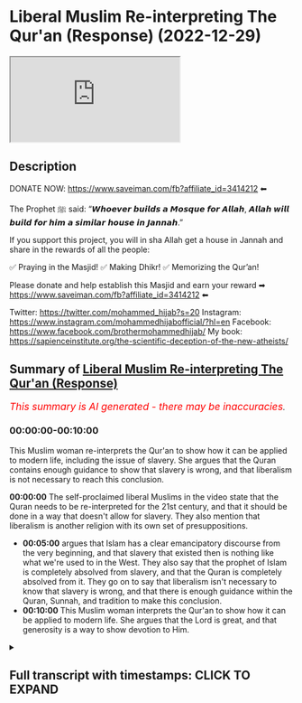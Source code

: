 # Liberal Muslim Re-interpreting The Qur'an (Response) (2022-12-29)

<iframe loading='lazy' allow='autoplay' src='https://www.youtube.com/embed/UwkiCC-gaVw'></iframe>

## Description

DONATE NOW: https://www.saveiman.com/fb?affiliate_id=3414212 ⬅

The Prophet ﷺ said: “𝙒𝙝𝙤𝙚𝙫𝙚𝙧 𝙗𝙪𝙞𝙡𝙙𝙨 𝙖 𝙈𝙤𝙨𝙦𝙪𝙚 𝙛𝙤𝙧 𝘼𝙡𝙡𝙖𝙝, 𝘼𝙡𝙡𝙖𝙝 𝙬𝙞𝙡𝙡 𝙗𝙪𝙞𝙡𝙙 𝙛𝙤𝙧 𝙝𝙞𝙢 𝙖 𝙨𝙞𝙢𝙞𝙡𝙖𝙧 𝙝𝙤𝙪𝙨𝙚 𝙞𝙣 𝙅𝙖𝙣𝙣𝙖𝙝.”

If you support this project, you will in sha Allah get a house in Jannah and share in the rewards of all the people:

✅ Praying in the Masjid!
✅ Making Dhikr!
✅ Memorizing the Qur’an!

Please donate and help establish this Masjid and earn your reward ➡ https://www.saveiman.com/fb?affiliate_id=3414212 ⬅

Twitter: https://twitter.com/mohammed_hijab?s=20
Instagram: https://www.instagram.com/mohammedhijabofficial/?hl=en
Facebook: https://www.facebook.com/brothermohammedhijab/
My book: https://sapienceinstitute.org/the-scientific-deception-of-the-new-atheists/

## Summary of [Liberal Muslim Re-interpreting The Qur'an (Response)](https://www.youtube.com/watch?v=UwkiCC-gaVw)


*<span style="color:red; font-size:125%">This summary is AI generated - there may be inaccuracies</span>. [](/)*

### <a onclick="modifyYTiframeseektime('0')">00:00:00-00:10:00</a>

This Muslim woman re-interprets the Qur'an to show how it can be applied to modern life, including the issue of slavery. She argues that the Quran contains enough guidance to show that slavery is wrong, and that liberalism is not necessary to reach this conclusion.

**<a onclick="modifyYTiframeseektime('0')">00:00:00</a>** The self-proclaimed liberal Muslims in the video state that the Quran needs to be re-interpreted for the 21st century, and that it should be done in a way that doesn't allow for slavery. They also mention that liberalism is another religion with its own set of presuppositions.
* **<a onclick="modifyYTiframeseektime('300')">00:05:00</a>** argues that Islam has a clear emancipatory discourse from the very beginning, and that slavery that existed then is nothing like what we're used to in the West. They also say that the prophet of Islam is completely absolved from slavery, and that the Quran is completely absolved from it. They go on to say that liberalism isn't necessary to know that slavery is wrong, and that there is enough guidance within the Quran, Sunnah, and tradition to make this conclusion.
* **<a onclick="modifyYTiframeseektime('600')">00:10:00</a>** This Muslim woman interprets the Qur'an to show how it can be applied to modern life. She argues that the Lord is great, and that generosity is a way to show devotion to Him.

<details><summary><h2>Full transcript with timestamps: CLICK TO EXPAND</h2></summary>

<a onclick="modifyYTiframeseektime('2')">0:00:02</a> whoever builds a mosque for Allah Allah  
<a onclick="modifyYTiframeseektime('5')">0:00:05</a> will build for him a Sim at the house in  
<a onclick="modifyYTiframeseektime('7')">0:00:07</a> Jannah  
<a onclick="modifyYTiframeseektime('9')">0:00:09</a> and we know the great reward that will  
<a onclick="modifyYTiframeseektime('11')">0:00:11</a> not only be gained but rather will fill  
<a onclick="modifyYTiframeseektime('14')">0:00:14</a> your grave after your death  
<a onclick="modifyYTiframeseektime('16')">0:00:16</a> whenever someone prays there whenever  
<a onclick="modifyYTiframeseektime('18')">0:00:18</a> someone gives shahada in the Masjid  
<a onclick="modifyYTiframeseektime('21')">0:00:21</a> whenever someone learns something in the  
<a onclick="modifyYTiframeseektime('23')">0:00:23</a> Masjid yes that will be something that  
<a onclick="modifyYTiframeseektime('26')">0:00:26</a> you'll have on your scale  
<a onclick="modifyYTiframeseektime('28')">0:00:28</a> [Music]  
<a onclick="modifyYTiframeseektime('30')">0:00:30</a> thank you  
<a onclick="modifyYTiframeseektime('35')">0:00:35</a> how are you guys doing I came across a  
<a onclick="modifyYTiframeseektime('38')">0:00:38</a> video of some self-proclaimed liberal  
<a onclick="modifyYTiframeseektime('40')">0:00:40</a> Muslims talking about reinterpretation  
<a onclick="modifyYTiframeseektime('42')">0:00:42</a> of the Quran let's take a look at this  
<a onclick="modifyYTiframeseektime('44')">0:00:44</a> clip and come back and comment on this  
<a onclick="modifyYTiframeseektime('46')">0:00:46</a> clip the Quran must be re-interpreted  
<a onclick="modifyYTiframeseektime('49')">0:00:49</a> for the 21st century you always need to  
<a onclick="modifyYTiframeseektime('51')">0:00:51</a> reinterpret the Quran um whoever is  
<a onclick="modifyYTiframeseektime('53')">0:00:53</a> looking at the Quran whoever is reading  
<a onclick="modifyYTiframeseektime('55')">0:00:55</a> it needs to interpret it needs to  
<a onclick="modifyYTiframeseektime('57')">0:00:57</a> understand what Allah is telling that  
<a onclick="modifyYTiframeseektime('59')">0:00:59</a> person all the information everything  
<a onclick="modifyYTiframeseektime('60')">0:01:00</a> that we're learning is about getting us  
<a onclick="modifyYTiframeseektime('62')">0:01:02</a> closer to a just future and in the time  
<a onclick="modifyYTiframeseektime('65')">0:01:05</a> of the Prophet slavery was well and  
<a onclick="modifyYTiframeseektime('67')">0:01:07</a> Alive the Quran never outright abolished  
<a onclick="modifyYTiframeseektime('70')">0:01:10</a> slavery but people through their  
<a onclick="modifyYTiframeseektime('72')">0:01:12</a> interpretation decided that the Quran is  
<a onclick="modifyYTiframeseektime('74')">0:01:14</a> leading us to a future where slavery  
<a onclick="modifyYTiframeseektime('77')">0:01:17</a> shouldn't be allowed because it's unjust  
<a onclick="modifyYTiframeseektime('78')">0:01:18</a> yeah I agree I think the chronic attacks  
<a onclick="modifyYTiframeseektime('81')">0:01:21</a> is a holy text that should never be  
<a onclick="modifyYTiframeseektime('83')">0:01:23</a> changed or obviously written like that's  
<a onclick="modifyYTiframeseektime('84')">0:01:24</a> that's off the table but I think  
<a onclick="modifyYTiframeseektime('87')">0:01:27</a> interpretation kind of we talked about  
<a onclick="modifyYTiframeseektime('88')">0:01:28</a> the whole time matters but I've  
<a onclick="modifyYTiframeseektime('89')">0:01:29</a> consulted with different like mosque  
<a onclick="modifyYTiframeseektime('91')">0:01:31</a> leaders different people who actually  
<a onclick="modifyYTiframeseektime('92')">0:01:32</a> study Islam and not once it was like a  
<a onclick="modifyYTiframeseektime('95')">0:01:35</a> big overlap because they have their own  
<a onclick="modifyYTiframeseektime('96')">0:01:36</a> interpretation what the Quran is into  
<a onclick="modifyYTiframeseektime('98')">0:01:38</a> the modern world so I just think in  
<a onclick="modifyYTiframeseektime('100')">0:01:40</a> general there definitely should be a  
<a onclick="modifyYTiframeseektime('101')">0:01:41</a> more modern interpretation I think  
<a onclick="modifyYTiframeseektime('103')">0:01:43</a> what's going on here quite frankly is  
<a onclick="modifyYTiframeseektime('104')">0:01:44</a> that and this is the case with a lot of  
<a onclick="modifyYTiframeseektime('106')">0:01:46</a> Muslims in the west that they feel  
<a onclick="modifyYTiframeseektime('108')">0:01:48</a> pressured and maybe understandably so  
<a onclick="modifyYTiframeseektime('111')">0:01:51</a> because we're living in an age where the  
<a onclick="modifyYTiframeseektime('114')">0:01:54</a> dominant ethic of the world is the  
<a onclick="modifyYTiframeseektime('116')">0:01:56</a> liberal ethics not of the world I should  
<a onclick="modifyYTiframeseektime('118')">0:01:58</a> say I'm really the Western World and  
<a onclick="modifyYTiframeseektime('120')">0:02:00</a> being positioned in the western world as  
<a onclick="modifyYTiframeseektime('122')">0:02:02</a> Muslims is very difficult to escape the  
<a onclick="modifyYTiframeseektime('125')">0:02:05</a> claws of this ideology however what I  
<a onclick="modifyYTiframeseektime('127')">0:02:07</a> will say is this in fact  
<a onclick="modifyYTiframeseektime('131')">0:02:11</a> um really and truly you have to look at  
<a onclick="modifyYTiframeseektime('132')">0:02:12</a> liberalism as another religion it's  
<a onclick="modifyYTiframeseektime('134')">0:02:14</a> another religion in so much as it's a  
<a onclick="modifyYTiframeseektime('136')">0:02:16</a> transcendental idea with a set of  
<a onclick="modifyYTiframeseektime('139')">0:02:19</a> presuppositions which form their own  
<a onclick="modifyYTiframeseektime('142')">0:02:22</a> kind of morality and this in fact uh is  
<a onclick="modifyYTiframeseektime('145')">0:02:25</a> how some people like Charles Taylor and  
<a onclick="modifyYTiframeseektime('148')">0:02:28</a> other sociologists Define religion  
<a onclick="modifyYTiframeseektime('150')">0:02:30</a> itself  
<a onclick="modifyYTiframeseektime('152')">0:02:32</a> the example they gave though on the in  
<a onclick="modifyYTiframeseektime('153')">0:02:33</a> the video is not something which is as  
<a onclick="modifyYTiframeseektime('156')">0:02:36</a> controversial as one may think  
<a onclick="modifyYTiframeseektime('158')">0:02:38</a> it would be for example uh in the the  
<a onclick="modifyYTiframeseektime('161')">0:02:41</a> issue of slavery anyway Islamic slavery  
<a onclick="modifyYTiframeseektime('165')">0:02:45</a> which has nothing to do with the kind of  
<a onclick="modifyYTiframeseektime('168')">0:02:48</a> atrocious uh race-based transatlantic  
<a onclick="modifyYTiframeseektime('172')">0:02:52</a> slavery abuse that the Western white man  
<a onclick="modifyYTiframeseektime('176')">0:02:56</a> conducted for 400 years or older than  
<a onclick="modifyYTiframeseektime('178')">0:02:58</a> that in the transatlantic region not  
<a onclick="modifyYTiframeseektime('181')">0:03:01</a> we've got nothing to do with that so I  
<a onclick="modifyYTiframeseektime('183')">0:03:03</a> think first and foremost saying that  
<a onclick="modifyYTiframeseektime('184')">0:03:04</a> well the Quran allowed it but it didn't  
<a onclick="modifyYTiframeseektime('186')">0:03:06</a> allow that kind of slavery and that  
<a onclick="modifyYTiframeseektime('188')">0:03:08</a> needs to be very very clear because  
<a onclick="modifyYTiframeseektime('190')">0:03:10</a> quite frankly in the imagination of the  
<a onclick="modifyYTiframeseektime('192')">0:03:12</a> westerners this is when someone's a  
<a onclick="modifyYTiframeseektime('194')">0:03:14</a> slavery you imagine an innocent black  
<a onclick="modifyYTiframeseektime('196')">0:03:16</a> man being whipped or lynched or hurt and  
<a onclick="modifyYTiframeseektime('200')">0:03:20</a> racially abused now Islam does not and  
<a onclick="modifyYTiframeseektime('202')">0:03:22</a> has never allowed that kind of slavery  
<a onclick="modifyYTiframeseektime('205')">0:03:25</a> in fact there is a specific kind of  
<a onclick="modifyYTiframeseektime('208')">0:03:28</a> slavery which only we would say we are  
<a onclick="modifyYTiframeseektime('211')">0:03:31</a> allowed to have with Allah which is the  
<a onclick="modifyYTiframeseektime('214')">0:03:34</a> ultimate and unconditional obedience for  
<a onclick="modifyYTiframeseektime('217')">0:03:37</a> the prophet sallallahu alaihi told us  
<a onclick="modifyYTiframeseektime('222')">0:03:42</a> there is no obedience to the creation in  
<a onclick="modifyYTiframeseektime('225')">0:03:45</a> the Disobedience to the Creator so this  
<a onclick="modifyYTiframeseektime('228')">0:03:48</a> ultimate kind of slavery only exists  
<a onclick="modifyYTiframeseektime('231')">0:03:51</a> with Allah  
<a onclick="modifyYTiframeseektime('232')">0:03:52</a> with God Almighty as for indentured  
<a onclick="modifyYTiframeseektime('235')">0:03:55</a> servitude or selling and buying of  
<a onclick="modifyYTiframeseektime('237')">0:03:57</a> course this existed at the time of the  
<a onclick="modifyYTiframeseektime('239')">0:03:59</a> prophet and they're right to mention  
<a onclick="modifyYTiframeseektime('240')">0:04:00</a> that this was not something which was  
<a onclick="modifyYTiframeseektime('242')">0:04:02</a> abolished outright however well soles or  
<a onclick="modifyYTiframeseektime('245')">0:04:05</a> people who are Jewish Prudential experts  
<a onclick="modifyYTiframeseektime('247')">0:04:07</a> even before the formulation of  
<a onclick="modifyYTiframeseektime('249')">0:04:09</a> liberalism itself as a religion as an  
<a onclick="modifyYTiframeseektime('252')">0:04:12</a> ideology as a political ideology a  
<a onclick="modifyYTiframeseektime('254')">0:04:14</a> political philosophy  
<a onclick="modifyYTiframeseektime('257')">0:04:17</a> they made the same point as these  
<a onclick="modifyYTiframeseektime('259')">0:04:19</a> liberal Muslims are making which are  
<a onclick="modifyYTiframeseektime('261')">0:04:21</a> which is effectively that Islam is  
<a onclick="modifyYTiframeseektime('265')">0:04:25</a> attempting to move in the direction of  
<a onclick="modifyYTiframeseektime('267')">0:04:27</a> the abolition of slavery and of course  
<a onclick="modifyYTiframeseektime('269')">0:04:29</a> one of the eight categories of zakat is  
<a onclick="modifyYTiframeseektime('272')">0:04:32</a> for the freeing of slavery as is  
<a onclick="modifyYTiframeseektime('275')">0:04:35</a> mentioned  
<a onclick="modifyYTiframeseektime('278')">0:04:38</a> it's not the place or time to speak  
<a onclick="modifyYTiframeseektime('280')">0:04:40</a> about slavery here in great depth but  
<a onclick="modifyYTiframeseektime('282')">0:04:42</a> the point is the point they were making  
<a onclick="modifyYTiframeseektime('284')">0:04:44</a> was not specific or it's not um you  
<a onclick="modifyYTiframeseektime('287')">0:04:47</a> don't require to reinterpret the Quran  
<a onclick="modifyYTiframeseektime('289')">0:04:49</a> through liberalism in order to make this  
<a onclick="modifyYTiframeseektime('291')">0:04:51</a> point you could make the same point  
<a onclick="modifyYTiframeseektime('293')">0:04:53</a> which is that Islam effectively has an  
<a onclick="modifyYTiframeseektime('297')">0:04:57</a> emancipatory discourse as we would know  
<a onclick="modifyYTiframeseektime('300')">0:05:00</a> already if you read the total ballad and  
<a onclick="modifyYTiframeseektime('301')">0:05:01</a> just are memos of the people in chapter  
<a onclick="modifyYTiframeseektime('303')">0:05:03</a> 91 and what I have memorized this  
<a onclick="modifyYTiframeseektime('305')">0:05:05</a> chapter young people in the Muslim World  
<a onclick="modifyYTiframeseektime('308')">0:05:08</a> um  
<a onclick="modifyYTiframeseektime('310')">0:05:10</a> is the good way freeing slaves is the  
<a onclick="modifyYTiframeseektime('313')">0:05:13</a> good way so in other words if one is  
<a onclick="modifyYTiframeseektime('316')">0:05:16</a> saying that because this seems to be the  
<a onclick="modifyYTiframeseektime('318')">0:05:18</a> thrust of the argument that in order for  
<a onclick="modifyYTiframeseektime('320')">0:05:20</a> us to do away with slavery we have to  
<a onclick="modifyYTiframeseektime('321')">0:05:21</a> embrace a new morality no because quite  
<a onclick="modifyYTiframeseektime('324')">0:05:24</a> frankly the Islamic or the quranic  
<a onclick="modifyYTiframeseektime('326')">0:05:26</a> message from the very beginning had a  
<a onclick="modifyYTiframeseektime('328')">0:05:28</a> very clear emancipatory discourse the  
<a onclick="modifyYTiframeseektime('331')">0:05:31</a> kind of so-called slavery that existed  
<a onclick="modifyYTiframeseektime('333')">0:05:33</a> then is nothing like what we're what  
<a onclick="modifyYTiframeseektime('335')">0:05:35</a> we're used to or you know in the West an  
<a onclick="modifyYTiframeseektime('338')">0:05:38</a> imagination or with racial slavery or  
<a onclick="modifyYTiframeseektime('341')">0:05:41</a> racism in general which is completely  
<a onclick="modifyYTiframeseektime('343')">0:05:43</a> outlawed in Islam you see because Islam  
<a onclick="modifyYTiframeseektime('347')">0:05:47</a> is the only ancient religion  
<a onclick="modifyYTiframeseektime('349')">0:05:49</a> that I know of which clearly  
<a onclick="modifyYTiframeseektime('353')">0:05:53</a> Outlaws racism  
<a onclick="modifyYTiframeseektime('354')">0:05:54</a> it's not in the Old Testament there's  
<a onclick="modifyYTiframeseektime('356')">0:05:56</a> not one verse in the Old Testament or in  
<a onclick="modifyYTiframeseektime('359')">0:05:59</a> the talmud or anything like that which  
<a onclick="modifyYTiframeseektime('361')">0:06:01</a> Outlaws racism effect to the contrary  
<a onclick="modifyYTiframeseektime('363')">0:06:03</a> there is you know this preferential  
<a onclick="modifyYTiframeseektime('366')">0:06:06</a> treatment that we're getting from the  
<a onclick="modifyYTiframeseektime('367')">0:06:07</a> tribe of Israel who God had to repent to  
<a onclick="modifyYTiframeseektime('370')">0:06:10</a> and lost to a wrestling match to the one  
<a onclick="modifyYTiframeseektime('372')">0:06:12</a> of the protagonists of and so on  
<a onclick="modifyYTiframeseektime('374')">0:06:14</a> Jacob no Islam as the the prophet told  
<a onclick="modifyYTiframeseektime('379')">0:06:19</a> us there is no superiority over a black  
<a onclick="modifyYTiframeseektime('382')">0:06:22</a> man over a white man or a white man or a  
<a onclick="modifyYTiframeseektime('383')">0:06:23</a> black man or an arable for a non-arab or  
<a onclick="modifyYTiframeseektime('385')">0:06:25</a> non-arable and Arab so I think it's very  
<a onclick="modifyYTiframeseektime('387')">0:06:27</a> important to make these points clear the  
<a onclick="modifyYTiframeseektime('389')">0:06:29</a> kind of slavery that people are talking  
<a onclick="modifyYTiframeseektime('391')">0:06:31</a> about which is morally uh totally  
<a onclick="modifyYTiframeseektime('394')">0:06:34</a> unacceptable is something that Islam had  
<a onclick="modifyYTiframeseektime('397')">0:06:37</a> nothing to do with in any time and the  
<a onclick="modifyYTiframeseektime('399')">0:06:39</a> prophet of Islam is completely absolved  
<a onclick="modifyYTiframeseektime('401')">0:06:41</a> from and the Quran is completely  
<a onclick="modifyYTiframeseektime('403')">0:06:43</a> absolved from we don't need the white  
<a onclick="modifyYTiframeseektime('406')">0:06:46</a> man who himself himself the white man  
<a onclick="modifyYTiframeseektime('409')">0:06:49</a> the liberal white man I'm not talking  
<a onclick="modifyYTiframeseektime('411')">0:06:51</a> about the color of your skin because  
<a onclick="modifyYTiframeseektime('413')">0:06:53</a> I've just said we don't believe in  
<a onclick="modifyYTiframeseektime('414')">0:06:54</a> racism we're talking about the  
<a onclick="modifyYTiframeseektime('416')">0:06:56</a> archetypal liberal white man  
<a onclick="modifyYTiframeseektime('418')">0:06:58</a> yes we don't need him to tell us what  
<a onclick="modifyYTiframeseektime('420')">0:07:00</a> morality is we don't need liberalism to  
<a onclick="modifyYTiframeseektime('422')">0:07:02</a> tell us that in fact we need you oh  
<a onclick="modifyYTiframeseektime('425')">0:07:05</a> liberalism you know torch bearers of  
<a onclick="modifyYTiframeseektime('428')">0:07:08</a> liberalism in order to know that slavery  
<a onclick="modifyYTiframeseektime('430')">0:07:10</a> is wrong because quite frankly slavery  
<a onclick="modifyYTiframeseektime('432')">0:07:12</a> coexisted with liberalism  
<a onclick="modifyYTiframeseektime('435')">0:07:15</a> think about when in America as a country  
<a onclick="modifyYTiframeseektime('437')">0:07:17</a> I think that woman was talking from when  
<a onclick="modifyYTiframeseektime('440')">0:07:20</a> it was outlawed as a constitutional  
<a onclick="modifyYTiframeseektime('442')">0:07:22</a> amendment I think the 13th Amendment in  
<a onclick="modifyYTiframeseektime('444')">0:07:24</a> America was in 1861 to 1865 when the  
<a onclick="modifyYTiframeseektime('447')">0:07:27</a> Civil War happened and as a result of it  
<a onclick="modifyYTiframeseektime('450')">0:07:30</a> slavery was outlawed but we know that  
<a onclick="modifyYTiframeseektime('452')">0:07:32</a> the founding fathers of America were  
<a onclick="modifyYTiframeseektime('454')">0:07:34</a> really  
<a onclick="modifyYTiframeseektime('455')">0:07:35</a> some of the main figures of liberalism  
<a onclick="modifyYTiframeseektime('457')">0:07:37</a> and all of them if not had slaves  
<a onclick="modifyYTiframeseektime('459')">0:07:39</a> themselves allowed it to happen  
<a onclick="modifyYTiframeseektime('462')">0:07:42</a> as you many of you will know that so  
<a onclick="modifyYTiframeseektime('465')">0:07:45</a> there's nothing intrinsic about  
<a onclick="modifyYTiframeseektime('466')">0:07:46</a> liberalism as an ideology  
<a onclick="modifyYTiframeseektime('469')">0:07:49</a> which for example to use this uh slavery  
<a onclick="modifyYTiframeseektime('472')">0:07:52</a> example that they gave without law or  
<a onclick="modifyYTiframeseektime('474')">0:07:54</a> without even Outlaw racism we know that  
<a onclick="modifyYTiframeseektime('477')">0:07:57</a> racism was something which existed uh in  
<a onclick="modifyYTiframeseektime('480')">0:08:00</a> fact justification was given uh Colonial  
<a onclick="modifyYTiframeseektime('484')">0:08:04</a> justification for racism even scientific  
<a onclick="modifyYTiframeseektime('486')">0:08:06</a> type Colonial justification so  
<a onclick="modifyYTiframeseektime('489')">0:08:09</a> this is a non-starter you have given us  
<a onclick="modifyYTiframeseektime('491')">0:08:11</a> no reason to switch Paradigm you've  
<a onclick="modifyYTiframeseektime('494')">0:08:14</a> given us no reason to go to liberalism  
<a onclick="modifyYTiframeseektime('496')">0:08:16</a> you have given us even your example was  
<a onclick="modifyYTiframeseektime('498')">0:08:18</a> a false example and unfortunately  
<a onclick="modifyYTiframeseektime('501')">0:08:21</a> unfortunately this is the pressure that  
<a onclick="modifyYTiframeseektime('505')">0:08:25</a> some people  
<a onclick="modifyYTiframeseektime('506')">0:08:26</a> you know have you know quite frankly in  
<a onclick="modifyYTiframeseektime('509')">0:08:29</a> the Muslim world have to go through but  
<a onclick="modifyYTiframeseektime('510')">0:08:30</a> because they came across very humbly I  
<a onclick="modifyYTiframeseektime('512')">0:08:32</a> don't want to put these people off I'll  
<a onclick="modifyYTiframeseektime('514')">0:08:34</a> say to this this lady young lady and to  
<a onclick="modifyYTiframeseektime('516')">0:08:36</a> the man uh  
<a onclick="modifyYTiframeseektime('518')">0:08:38</a> I'm saying to come back to  
<a onclick="modifyYTiframeseektime('520')">0:08:40</a> traditionalism come back to Quran come  
<a onclick="modifyYTiframeseektime('522')">0:08:42</a> back to the Sunnah come back to the  
<a onclick="modifyYTiframeseektime('523')">0:08:43</a> acquire of the salaf of the sayings of  
<a onclick="modifyYTiframeseektime('526')">0:08:46</a> the people of old come back to the  
<a onclick="modifyYTiframeseektime('528')">0:08:48</a> tradition come back because our  
<a onclick="modifyYTiframeseektime('529')">0:08:49</a> tradition as is not as rigid as you  
<a onclick="modifyYTiframeseektime('532')">0:08:52</a> think it is even the traditional  
<a onclick="modifyYTiframeseektime('534')">0:08:54</a> understanding of Islam is not as rigid  
<a onclick="modifyYTiframeseektime('536')">0:08:56</a> as you think it is I mentioned very  
<a onclick="modifyYTiframeseektime('538')">0:08:58</a> famously he said  
<a onclick="modifyYTiframeseektime('542')">0:09:02</a> if the situation gets very constrained  
<a onclick="modifyYTiframeseektime('546')">0:09:06</a> then the Sharia becomes very flexible  
<a onclick="modifyYTiframeseektime('551')">0:09:11</a> the opposite is true  
<a onclick="modifyYTiframeseektime('553')">0:09:13</a> when the situation becomes very flexible  
<a onclick="modifyYTiframeseektime('555')">0:09:15</a> then the share becomes more strict so we  
<a onclick="modifyYTiframeseektime('558')">0:09:18</a> have an inbuilt flexibility without the  
<a onclick="modifyYTiframeseektime('560')">0:09:20</a> within the credit scores this was  
<a onclick="modifyYTiframeseektime('561')">0:09:21</a> something understood with the early  
<a onclick="modifyYTiframeseektime('563')">0:09:23</a> people remember Shafi being one of them  
<a onclick="modifyYTiframeseektime('565')">0:09:25</a> so you don't need  
<a onclick="modifyYTiframeseektime('567')">0:09:27</a> you know white Colonial discourses or  
<a onclick="modifyYTiframeseektime('569')">0:09:29</a> dominant paradigms of the West in order  
<a onclick="modifyYTiframeseektime('571')">0:09:31</a> to really come to these conclusions we  
<a onclick="modifyYTiframeseektime('574')">0:09:34</a> don't need any anything outside of our  
<a onclick="modifyYTiframeseektime('575')">0:09:35</a> guidance you know  
<a onclick="modifyYTiframeseektime('577')">0:09:37</a> of the Quran Sunnah and hopefully this  
<a onclick="modifyYTiframeseektime('579')">0:09:39</a> convinces  
<a onclick="modifyYTiframeseektime('581')">0:09:41</a> hey you are you wasting your time on  
<a onclick="modifyYTiframeseektime('584')">0:09:44</a> social media again  
<a onclick="modifyYTiframeseektime('592')">0:09:52</a> establishing a Masjid to convey The  
<a onclick="modifyYTiframeseektime('594')">0:09:54</a> Message of Islam is one of the best  
<a onclick="modifyYTiframeseektime('596')">0:09:56</a> Deeds a Muslim can do there's a huge  
<a onclick="modifyYTiframeseektime('599')">0:09:59</a> need for it in Norway you know this and  
<a onclick="modifyYTiframeseektime('601')">0:10:01</a> I know this so that makes the Lord even  
<a onclick="modifyYTiframeseektime('604')">0:10:04</a> greater so give generously and Allah  
<a onclick="modifyYTiframeseektime('606')">0:10:06</a> azzawajal give you even more  
</details>